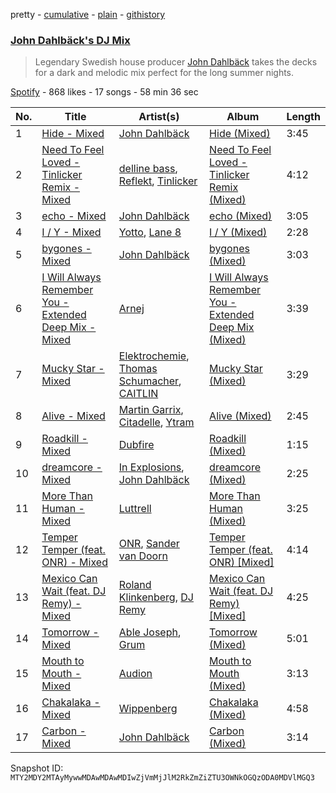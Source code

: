 pretty - [cumulative](/playlists/cumulative/37i9dQZF1DWYdYNGDcCsRS.md) - [plain](/playlists/plain/37i9dQZF1DWYdYNGDcCsRS) - [githistory](https://github.githistory.xyz/mackorone/spotify-playlist-archive/blob/main/playlists/plain/37i9dQZF1DWYdYNGDcCsRS)

### [John Dahlbäck's DJ Mix](https://open.spotify.com/playlist/37i9dQZF1DWYdYNGDcCsRS)

> Legendary Swedish house producer <a href="spotify:artist:15xvsJMf8phaNa1LYvL9Qv">John Dahlbäck</a> takes the decks for a dark and melodic mix perfect for the long summer nights.

[Spotify](https://open.spotify.com/user/spotify) - 868 likes - 17 songs - 58 min 36 sec

| No. | Title | Artist(s) | Album | Length |
|---|---|---|---|---|
| 1 | [Hide \- Mixed](https://open.spotify.com/track/7r3A7mnzXOdHkPzLhLItzt) | [John Dahlbäck](https://open.spotify.com/artist/15xvsJMf8phaNa1LYvL9Qv) | [Hide \(Mixed\)](https://open.spotify.com/album/0qKh7htU7WwGWyTEZ7VqC2) | 3:45 |
| 2 | [Need To Feel Loved \- Tinlicker Remix \- Mixed](https://open.spotify.com/track/4Xblpi3BYmbKyoygdnpX49) | [delline bass](https://open.spotify.com/artist/4mYOtUmFApJtEbaeGt0RCk), [Reflekt](https://open.spotify.com/artist/1AjG4kPZtTlEhqkrLC1yno), [Tinlicker](https://open.spotify.com/artist/5EmEZjq8eHEC6qFnT63Lza) | [Need To Feel Loved \- Tinlicker Remix \(Mixed\)](https://open.spotify.com/album/00SCwXaC90QR35Ns2mRsLt) | 4:12 |
| 3 | [echo \- Mixed](https://open.spotify.com/track/4wTvXmrc3XTTlZHjk9yqrP) | [John Dahlbäck](https://open.spotify.com/artist/15xvsJMf8phaNa1LYvL9Qv) | [echo \(Mixed\)](https://open.spotify.com/album/78s2Ns4dbOQLCNdldFizht) | 3:05 |
| 4 | [I / Y \- Mixed](https://open.spotify.com/track/4srud7w3FD23on9WzMRj3b) | [Yotto](https://open.spotify.com/artist/5Dyfxq0ZrFjjeFBdSNxDbo), [Lane 8](https://open.spotify.com/artist/27gtK7m9vYwCyJ04zz0kIb) | [I / Y \(Mixed\)](https://open.spotify.com/album/4nldRxVX6Kf9OZfGdD8NNw) | 2:28 |
| 5 | [bygones \- Mixed](https://open.spotify.com/track/7gQRZ1jHGqwGX8uS2vyXft) | [John Dahlbäck](https://open.spotify.com/artist/15xvsJMf8phaNa1LYvL9Qv) | [bygones \(Mixed\)](https://open.spotify.com/album/6wJSN61BucWNwiJUgHwDNN) | 3:03 |
| 6 | [I Will Always Remember You \- Extended Deep Mix \- Mixed](https://open.spotify.com/track/25wSu1E8jOw1PpYYyBao76) | [Arnej](https://open.spotify.com/artist/2h6LBe1v9fSvc62fYum0CA) | [I Will Always Remember You \- Extended Deep Mix \(Mixed\)](https://open.spotify.com/album/3YrVrjZd46B5IdzjkQdaQr) | 3:39 |
| 7 | [Mucky Star \- Mixed](https://open.spotify.com/track/2i4QFXfP7fItRDr0hC02db) | [Elektrochemie](https://open.spotify.com/artist/5RhYlkH81xSVne4eDZ0bem), [Thomas Schumacher](https://open.spotify.com/artist/7KkV7dFoGEXr4M3fpb1FgD), [CAITLIN](https://open.spotify.com/artist/7s8t4tKPGoOH354TV1EQ0E) | [Mucky Star \(Mixed\)](https://open.spotify.com/album/1deKyTVPNTXObUuEk0pTAM) | 3:29 |
| 8 | [Alive \- Mixed](https://open.spotify.com/track/7sXgiGIG3IUEnNajAcgHyo) | [Martin Garrix](https://open.spotify.com/artist/60d24wfXkVzDSfLS6hyCjZ), [Citadelle](https://open.spotify.com/artist/6Mek67pKmBw5N3FZnAc2J8), [Ytram](https://open.spotify.com/artist/5qTx6amAEpOiXxb6KQjquZ) | [Alive \(Mixed\)](https://open.spotify.com/album/5hffsaEq9gsFNEaA83JHRb) | 2:45 |
| 9 | [Roadkill \- Mixed](https://open.spotify.com/track/6gf4l7BALSUOOgIrOBQ1ij) | [Dubfire](https://open.spotify.com/artist/3bVYqr2NfmwmL4YJisWhJI) | [Roadkill \(Mixed\)](https://open.spotify.com/album/1PK3kV5MbIs3fsFjFPogDL) | 1:15 |
| 10 | [dreamcore \- Mixed](https://open.spotify.com/track/79LS9EAHid1mukFyqKn1YX) | [In Explosions](https://open.spotify.com/artist/1KmwUUV5of4VqBf445WWNb), [John Dahlbäck](https://open.spotify.com/artist/15xvsJMf8phaNa1LYvL9Qv) | [dreamcore \(Mixed\)](https://open.spotify.com/album/2Qa7lvBOJqgUSZxOETpkHo) | 2:25 |
| 11 | [More Than Human \- Mixed](https://open.spotify.com/track/23CRFkMTdNuTgJwc4pkIpw) | [Luttrell](https://open.spotify.com/artist/4EOyJnoiiOJ4vuNhSBArB2) | [More Than Human \(Mixed\)](https://open.spotify.com/album/06AthtVG4ervBU0msTGzzz) | 3:25 |
| 12 | [Temper Temper \(feat\. ONR\) \- Mixed](https://open.spotify.com/track/1lSvICxom05kGx7VtOBOIm) | [ONR](https://open.spotify.com/artist/1BGDL6ycDCoa3STlZtCnHi), [Sander van Doorn](https://open.spotify.com/artist/22bukBZvUppuwQwmDz75Gz) | [Temper Temper \(feat\. ONR\) \[Mixed\]](https://open.spotify.com/album/4Yu0fRmFxcoaHmInkD1UF7) | 4:14 |
| 13 | [Mexico Can Wait \(feat\. DJ Remy\) \- Mixed](https://open.spotify.com/track/1FNjGCthhiqk9rmRcmW3EU) | [Roland Klinkenberg](https://open.spotify.com/artist/6EN9LJHqoZG0mgxLvedhcA), [DJ Remy](https://open.spotify.com/artist/4bjx2LOGdgbJAEnkOjQReI) | [Mexico Can Wait \(feat\. DJ Remy\) \[Mixed\]](https://open.spotify.com/album/2wTxGT6MpKh7uN1IFpg6xK) | 4:25 |
| 14 | [Tomorrow \- Mixed](https://open.spotify.com/track/4EFqzlDtfqXTwmS2zDr4IU) | [Able Joseph](https://open.spotify.com/artist/0djvjweduXm6AxFgwcznq8), [Grum](https://open.spotify.com/artist/3VEqFWRt47xQAZJMBF3duQ) | [Tomorrow \(Mixed\)](https://open.spotify.com/album/4LEVHT8GZhbjcjJ9VumNwI) | 5:01 |
| 15 | [Mouth to Mouth \- Mixed](https://open.spotify.com/track/7E0t2TpnG2iU4FaaM4Y6Or) | [Audion](https://open.spotify.com/artist/5nhgTw3ExwUNdwZ1gNogmu) | [Mouth to Mouth \(Mixed\)](https://open.spotify.com/album/5vafFBQ9We8LEtatnRWC9Y) | 3:13 |
| 16 | [Chakalaka \- Mixed](https://open.spotify.com/track/0OZUnJQg6zBObyNeTuBOZP) | [Wippenberg](https://open.spotify.com/artist/0Orz1QOZQrwampy0S742oK) | [Chakalaka \(Mixed\)](https://open.spotify.com/album/4Cl6YchrnomNpEf2o0tkx0) | 4:58 |
| 17 | [Carbon \- Mixed](https://open.spotify.com/track/27e9nNYr6wSBxSnrjhEP8k) | [John Dahlbäck](https://open.spotify.com/artist/15xvsJMf8phaNa1LYvL9Qv) | [Carbon \(Mixed\)](https://open.spotify.com/album/71O0W6iwJPi3dmVsdMgHox) | 3:14 |

Snapshot ID: `MTY2MDY2MTAyMywwMDAwMDAwMDIwZjVmMjJlM2RkZmZiZTU3OWNkOGQzODA0MDVlMGQ3`
